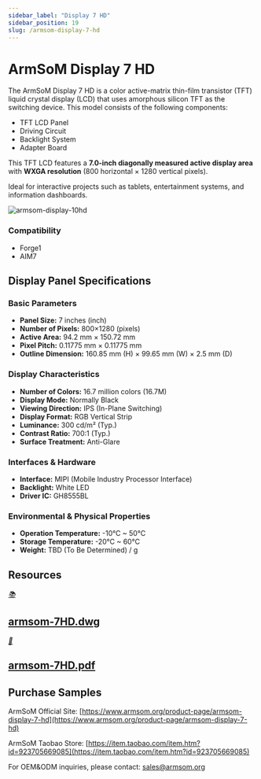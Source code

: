 ```yaml
---
sidebar_label: "Display 7 HD"
sidebar_position: 19
slug: /armsom-display-7-hd
---
```


# ArmSoM Display 7 HD

The ArmSoM Display 7 HD is a color active-matrix thin-film transistor (TFT) liquid crystal display (LCD) that uses amorphous silicon TFT as the switching device. This model consists of the following components:
- TFT LCD Panel
- Driving Circuit
- Backlight System
- Adapter Board

This TFT LCD features a **7.0-inch diagonally measured active display area** with **WXGA resolution** (800 horizontal × 1280 vertical pixels).

Ideal for interactive projects such as tablets, entertainment systems, and information dashboards.

![armsom-display-10hd](/img/accessories/armsom-display-10hd.png)

### Compatibility
- Forge1
- AIM7

## Display Panel Specifications

### Basic Parameters
- **Panel Size:** 7 inches (inch)  
- **Number of Pixels:** 800×1280 (pixels)  
- **Active Area:** 94.2 mm × 150.72 mm  
- **Pixel Pitch:** 0.11775 mm × 0.11775 mm  
- **Outline Dimension:** 160.85 mm (H) × 99.65 mm (W) × 2.5 mm (D)  

### Display Characteristics
- **Number of Colors:** 16.7 million colors (16.7M)  
- **Display Mode:** Normally Black  
- **Viewing Direction:** IPS (In-Plane Switching)  
- **Display Format:** RGB Vertical Strip  
- **Luminance:** 300 cd/m² (Typ.)  
- **Contrast Ratio:** 700:1 (Typ.)  
- **Surface Treatment:** Anti-Glare  

### Interfaces & Hardware
- **Interface:** MIPI (Mobile Industry Processor Interface)  
- **Backlight:** White LED  
- **Driver IC:** GH8555BL  

### Environmental & Physical Properties
- **Operation Temperature:** -10°C ~ 50°C  
- **Storage Temperature:** -20°C ~ 60°C  
- **Weight:** TBD (To Be Determined) / g  

## Resources
<div class="cards">
    <a href="https://pan.baidu.com/s/1gwBWVhTw9nfQnBvsymUV1g?pwd=arms" class="card-link">
        <div class="card">
            <div class="icon">
                <i>📚</i>
            </div>
            <div class="content">
                <h2>armsom-7HD.dwg</h2>
            </div>
        </div>
    </a>
    <a href="https://pan.baidu.com/s/1FwKmGfFqMuH5QpmNfw4vZQ?pwd=kxtv" class="card-link">
        <div class="card">
            <div class="icon">
                <i>📜</i>
            </div>
            <div class="content">
                <h2>armsom-7HD.pdf</h2>
            </div>
        </div>
    </a>
</div>

## Purchase Samples
ArmSoM Official Site: [https://www.armsom.org/product-page/armsom-display-7-hd](https://www.armsom.org/product-page/armsom-display-7-hd)

ArmSoM Taobao Store: [https://item.taobao.com/item.htm?id=923705669085](https://item.taobao.com/item.htm?id=923705669085)

For OEM&ODM inquiries, please contact: [sales@armsom.org](mailto:sales@armsom.org)